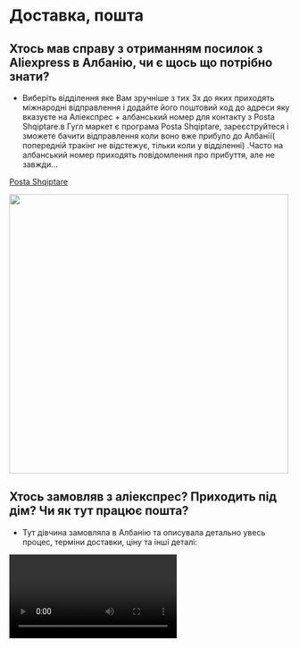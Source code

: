 # Доставка, пошта

## Хтось мав справу з отриманням посилок з Aliexpress в Албанію, чи є щось що потрібно знати?
- Виберіть відділення яке Вам зручніше з тих 3х до яких приходять міжнародні відправлення і додайте
  його поштовий код до адреси яку вказуєте на Аліекспрес + албанський номер для контакту з Posta
  Shqiptare.в Гугл маркет є програма Posta Shqiptare, зареєструйтеся і зможете бачити відправлення коли
  воно вже прибуло до Албанії( попередній тракінг не відстежує, тільки коли у відділенні) .Часто на
  албанський номер приходять повідомлення про прибуття, але не завжди...

<a href="https://play.google.com/store/apps/details?id=com.heliussystems.eposta">Posta Shqiptare</a>

<img src="posta_shqiptare.png" width="500"/>

## Хтось замовляв з аліекспрес? Приходить під дім? Чи як тут працює пошта?

- Тут дівчина замовляла в Албанію та описувала детально увесь процес, терміни доставки, ціну та інші
  деталі:

<video src="https://www.youtube.com/watch?v=JXYZG2PROdY"/>

## Підкажіть, будь ласка, чи працює тут міжнародна пошта і наскільки можна довіряти їй. Може був в кого досвід? Зокрема цікавить Албанія - Румунія.

- DHL, TNT, 2020 рік, доволі посередньо..., Албанія-Україна, TNT був значно дешевше.
- UPS, був дорожче ніж DHL... але може щось змінилось...тож варто відвідати їхні офіси/сайти/спитати
  по телефону.
- Dhl, tnt норм, у жовтні відправлялм доки, але через укр посередника. В четвер була в офісі дчл, можна курєром в Україну напряму але не всі міста звісно.

## Якщо у когось є досвід відправки поштою з України, будь ласка, поділіться як це тут робиться, якщо адрес нема) На відділення пошти Албанії?

- Вказуєте будь який. Я вказувала адресу ресторану з гугл мапс. Все одно вам подзвонять і треба буде
  йти забирати самостійно. Навіть якщо ви вкажете правильну адресу, вам все одно доведеться йти на
  пошту, щоб забрати посилку, головне записати номер телефону.

## Кто-то заказывал в Ali Express что-то в Тирану? Какую почту вы указываете и нормально ли доходят посылки?
- Я писала zyra postare 32-1015. Потому что это отделение мне ближе всего. Туда и пришло.
  
Шло с месяц.

А когда пробовала на Джуме - так и не нашла свою посылку.

## Як замовляти онлайн доставку техніки з інтернет магазинів? Чула що з адресами тут трабли.

- В коментарях до замовлення напишіть, який об‘єкт є поруч (кафе, школа, лікарня). Або просто скиньте
  геолокацію кур‘єру, коли подзвонить перед доставкою.
- Сначала в переписке магазин долго пытался понять где я нахожусь. Сошлись на том, что они
    отправят на почту около меня, но в день доставки курьер просто сказал "киньте гео-метку в whatsapp" и
    привёз под дом :)

## Підкажіть плз по замовленням з Аліекспресс - яка сума не оподатковується, а якщо оподатковується то який податок і як його платити? Також підкажіть на яку пошту треба замовляти у Тірані?

- Зайдіть на сайт Пошта Шкіптаре, то там вони дають точну інфу, здається до 25 євро якщо визначена
  сумма товару і 45 євро, якщо як Подарунок - нічого не сплачується, але точніше буде на <a href="https://www.postashqiptare.al/c/43/ceshtje-doganore">сайті</a>

## Хто висилав до Албанії посилки DHL? Як вказувати адресу?

- Телефон головне. Адресу по гугл мепс. Все одно кур'єр буде по вотсапп дзвонити куди принести.

## Хтось замовляв в Тирану/інше місто карту монобанка? Як місцева пошта доставляє її, враховуючи те що тут ніхто не орієнтується по номерам будинків/квартир?

- Я заказувала собі картку монобанку, її отримала моя сестра в Україні і передала перевізником у
  Тирану. Контакти тут десь були перевізника, звуть Богдан.
- тнт та дчл курьєр дзвонить у вотсап та просить локацію, так отримувала документи (картки моно в
  тому числі) з України декілька разів. Причому одного разу привіз не на адресу, а туди де я була на той
  момент.
- Тут все приходить на відділення пошти.
- Замовляла з аліексперс на адресу, прийшло в найближче відділення від дому.
- А ви вказували свою домашню адресу, чи адресу відділення пошти?
- Я вказала домашню, бо в мене є номер будинку😂 Але прийшло до віділення.
- Виходить, що якщо посилка приходить в будь-якому випадку не додому, а в відділення, то нема ніякого
  сенсу домашню адресу вказувати) вказуйте адресу поштового відділення, свій номер телефону та й
  все.
- Нам йшло з америки, вказали найближче відділення, прийшло на інше) треба не виключати й таку
  можливість).
- Заказывали, без проблем они отправляют укр почтой. Забрали на отделении.
- Ми з донькою замовляли карти з монобанку в Саранду та в Дурес. В обох випадках було однаково.
  Вказуєте свій телефон (албанський номер бо на укр. номер не дзвонять) місто та індекс почтового
  відділення. Йшло 2 неділі. Потім вам дзвонять з пошти ідете з паспортом та отримуєте на пошті. І так з
  любими відправленнями. Додому вони нічого не носять.

## А є в когось досвід доставки пакунків з України в Албанію? Десь 10 кг, туристичне спорядження(палатка), речі.

- Ось є <a href="https://t.me/+tNhe7YKG3P05MGM0">людина</a>, яка цим займається:

  Він їздить постійно і досить давно, в багатьох групах його згадують, але якихось жихливих історій
  пригадати не можу).

## Кто-то перевозил посылки из Украины в Албанию?

- Мы недавно пользовались его услугами то всё привёз без проблем: <a href="https://www.facebook.com/profile.php?id=100008739136613">https://www.facebook.com/profile.php?id=100008739136613</a>

<seealso>
  <category ref="delivery">
    <a href="https://play.google.com/store/apps/details?id=com.heliussystems.eposta">Пошта Албанії - додаток для Android</a>
    <a href="https://www.postashqiptare.al/c/43/ceshtje-doganore">Пошта Албанії - оподаткування посилок</a>
    <a href="https://t.me/+tNhe7YKG3P05MGM0">Перевізник #1</a>
    <a href="https://www.facebook.com/profile.php?id=100008739136613">Перевізник #2</a>
    </category>
</seealso>